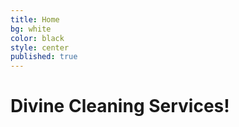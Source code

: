 ```yaml
---
title: Home
bg: white
color: black
style: center
published: true
---
```


# Divine Cleaning Services!

